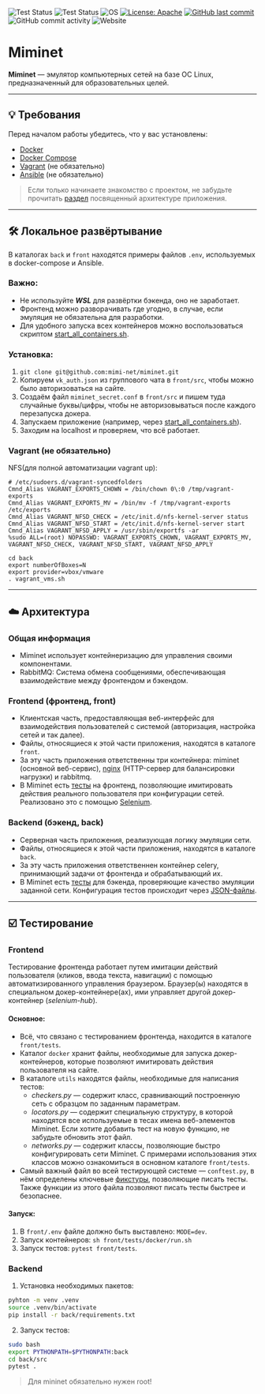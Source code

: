 ![Test Status](https://github.com/mimi-net/miminet/actions/workflows/full_test.yml/badge.svg)
![Test Status](https://github.com/mimi-net/miminet/actions/workflows/back_test.yml/badge.svg)
![OS](https://img.shields.io/badge/OS-linux-0078D4)
[![License: Apache](https://img.shields.io/badge/License-Apache-yellow.svg)](https://opensource.org/licenses/Apache)
[![GitHub last commit](https://img.shields.io/github/last-commit/mimi-net/miminet)](#)
![GitHub commit activity](https://img.shields.io/github/commit-activity/m/mimi-net/miminet)
![Website](https://img.shields.io/website?url=https%3A%2F%2Fmiminet.ru%2F)

# Miminet

**Miminet** — эмулятор компьютерных сетей на базе ОС Linux, предназначенный для образовательных целей.

---

## 💡 Требования

Перед началом работы убедитесь, что у вас установлены:
- [Docker](https://www.docker.com/get-started/)
- [Docker Compose](https://docs.docker.com/compose/install/)
- [Vagrant](https://www.vagrantup.com/) (не обязательно)
- [Ansible](https://docs.ansible.com/ansible/latest/installation_guide/index.html) (не обязательно)

> Если только начинаете знакомство с проектом, не забудьте прочитать [раздел](#arch) посвященный архитектуре приложения.
---

## 🛠️ Локальное развёртывание

В каталогах `back` и `front` находятся примеры файлов `.env`, используемых в docker-compose и Ansible.

### Важно: 
- Не используйте ***WSL*** для развёртки бэкенда, оно не заработает.
- Фронтенд можно разворачивать где угодно, в случае, если эмуляция не обязательна для разработки.
- Для удобного запуска всех контейнеров можно воспользоваться скриптом [start_all_containers.sh](./start_all_containers.sh).

### Установка:
1. ```git clone git@github.com:mimi-net/miminet.git```
2. Копируем ```vk_auth.json``` из группового чата в ```front/src```, чтобы можно было авторизоваться на сайте.
3. Создаём файл ```miminet_secret.conf``` в ```front/src``` и пишем туда случайные буквы/цифры, чтобы не авторизовываться после каждого перезапуска докера.
4. Запускаем приложение (например, через [start_all_containers.sh](./start_all_containers.sh)).
5. Заходим на localhost и проверяем, что всё работает.

### Vagrant (не обязательно)
NFS(для полной автоматизации vagrant up):
```
# /etc/sudoers.d/vagrant-syncedfolders
Cmnd_Alias VAGRANT_EXPORTS_CHOWN = /bin/chown 0\:0 /tmp/vagrant-exports
Cmnd_Alias VAGRANT_EXPORTS_MV = /bin/mv -f /tmp/vagrant-exports /etc/exports
Cmnd_Alias VAGRANT_NFSD_CHECK = /etc/init.d/nfs-kernel-server status
Cmnd_Alias VAGRANT_NFSD_START = /etc/init.d/nfs-kernel-server start
Cmnd_Alias VAGRANT_NFSD_APPLY = /usr/sbin/exportfs -ar
%sudo ALL=(root) NOPASSWD: VAGRANT_EXPORTS_CHOWN, VAGRANT_EXPORTS_MV, VAGRANT_NFSD_CHECK, VAGRANT_NFSD_START, VAGRANT_NFSD_APPLY
```

```
cd back
export numberOfBoxes=N
export provider=vbox/vmware
. vagrant_vms.sh
```
---

## ☁️ <a name="arch">Архитектура</a>

### Общая информация
- Miminet использует контейнеризацию для управления своими компонентами.
- RabbitMQ: Система обмена сообщениями, обеспечивающая взаимодействие между фронтендом и бэкендом.

### Frontend (фронтенд, front)
- Клиентская часть, предоставляющая веб-интерфейс для взаимодействия пользователей с системой (авторизация, настройка сетей и так далее).
- Файлы, относящиеся к этой части приложения, находятся в каталоге ```front```.
- За эту часть приложения ответственны три контейнера: miminet (основной веб-сервис), [nginx](https://nginx.org/ru/) (HTTP-сервер для балансировки нагрузки) и rabbitmq.
- В Miminet есть [тесты](https://github.com/mimi-net/miminet/tree/main/front/tests) на фронтенд, позволяющие имитировать действия реального пользователя при конфигурации сетей. Реализовано это с помощью [Selenium](https://www.selenium.dev/).

### Backend (бэкенд, back) 

- Серверная часть приложения, реализующая логику эмуляции сети.
- Файлы, относящиеся к этой части приложения, находятся в каталоге ```back```.
- За эту часть приложения ответственнен контейнер celery, принимающий задачи от фронтенда и обрабатывающий их.
- В Miminet есть [тесты](https://github.com/mimi-net/miminet/blob/main/back/src/test_miminet_example_works.py) для бэкенда, проверяющие качество эмуляции заданной сети. Конфигурация тестов происходит через [JSON-файлы](https://github.com/mimi-net/miminet/tree/main/back/src/test_json).
  
---

## ☑️ Тестирование

### Frontend
Тестирование фронтенда работает путем имитации действий пользователя (кликов, ввода текста, навигации) с помощью автоматизированного управления браузером. Браузер(ы) находятся в специальном докер-контейнере(ах), ими управляет другой докер-контейнер (*selenium-hub*).

#### Основное:
- Всё, что связано с тестированием фронтенда, находится в каталоге ```front/tests```.
- Каталог ```docker``` хранит файлы, необходимые для запуска докер-контейнеров, которые позволяют имитировать действия пользователя на сайте.
- В каталоге ```utils``` находятся файлы, необходимые для написания тестов:
    - *checkers.py* — содержит класс, сравнивающий построенную сеть с образцом по заданным параметрам.
    - *locators.py* — содержит специальную структуру, в которой находятся все используемые в тесах имена веб-элементов Miminet. Если хотите добавить тест на новую функцию, не забудьте обновить этот файл.
    - *networks.py* — содержит классы, позволяющие быстро конфигурировать сети Miminet. С примерами использования этих классов можно ознакомиться в основном каталоге ```front/tests```.
- Самый важный файл во всей тестирующей системе — ```conftest.py```, в нём определены ключевые [фикстуры](https://docs.pytest.org/en/stable/explanation/fixtures.html), позволяющие писать тесты. Также функции из этого файла позволяют писать тесты быстрее и безопаснее.

#### Запуск:
1. В ```front/.env``` файле должно быть выставлено: ```MODE=dev```.
2. Запуск контейнеров: ```sh front/tests/docker/run.sh```
3. Запуск тестов: ```pytest front/tests```.

### Backend
1. Установка необходимых пакетов:
```bash
pyhton -m venv .venv
source .venv/bin/activate
pip install -r back/requirements.txt
```
2. Запуск тестов:
```bash
sudo bash
export PYTHONPATH=$PYTHONPATH:back
cd back/src
pytest .
```
> Для mininet обязательно нужен root!

